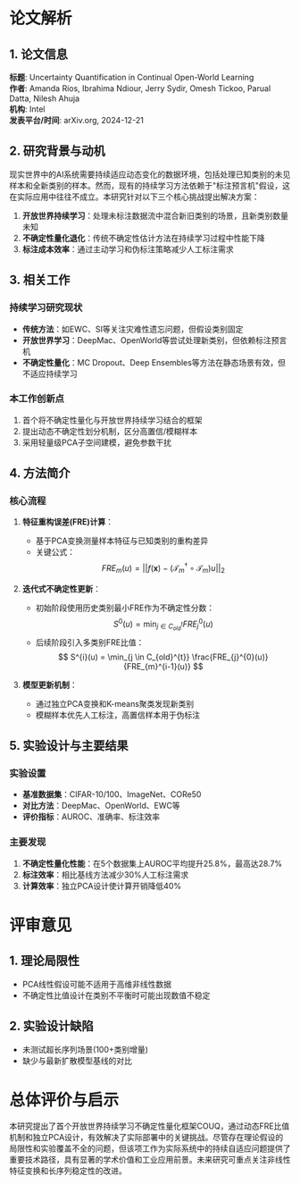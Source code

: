 # 论文解析

## 1. 论文信息
**标题**: Uncertainty Quantification in Continual Open-World Learning  
**作者**: Amanda Rios, Ibrahima Ndiour, Jerry Sydir, Omesh Tickoo, Parual Datta, Nilesh Ahuja  
**机构**: Intel  
**发表平台/时间**: arXiv.org, 2024-12-21  

## 2. 研究背景与动机
现实世界中的AI系统需要持续适应动态变化的数据环境，包括处理已知类别的未见样本和全新类别的样本。然而，现有的持续学习方法依赖于"标注预言机"假设，这在实际应用中往往不成立。本研究针对以下三个核心挑战提出解决方案：
1. **开放世界持续学习**：处理未标注数据流中混合新旧类别的场景，且新类别数量未知
2. **不确定性量化退化**：传统不确定性估计方法在持续学习过程中性能下降
3. **标注成本效率**：通过主动学习和伪标注策略减少人工标注需求

## 3. 相关工作
### 持续学习研究现状
- **传统方法**：如EWC、SI等关注灾难性遗忘问题，但假设类别固定
- **开放世界学习**：DeepMac、OpenWorld等尝试处理新类别，但依赖标注预言机
- **不确定性量化**：MC Dropout、Deep Ensembles等方法在静态场景有效，但不适应持续学习

### 本工作创新点
1. 首个将不确定性量化与开放世界持续学习结合的框架
2. 提出动态不确定性划分机制，区分高置信/模糊样本
3. 采用轻量级PCA子空间建模，避免参数干扰

## 4. 方法简介
### 核心流程
1. **特征重构误差(FRE)计算**：
   - 基于PCA变换测量样本特征与已知类别的重构差异
   - 关键公式：
     $$ 
     FRE_m(u) = ||f(\mathbf{x}) - (\mathcal{T}_m^{\dagger} \circ \mathcal{T}_m)u||_2
     $$

2. **迭代式不确定性更新**：
   - 初始阶段使用历史类别最小FRE作为不确定性分数：
     $$ 
     S^{0}(u) = \min_{j \in C_{old}^{t}} FRE_{j}^{0}(u) 
     $$
   - 后续阶段引入多类别FRE比值：
     $$ 
     S^{i}(u) = \min_{j \in C_{old}^{t}} \frac{FRE_{j}^{0}(u)}{FRE_{m}^{i-1}(u)}
     $$

3. **模型更新机制**：
   - 通过独立PCA变换和K-means聚类发现新类别
   - 模糊样本优先人工标注，高置信样本用于伪标注

## 5. 实验设计与主要结果
### 实验设置
- **基准数据集**：CIFAR-10/100、ImageNet、CORe50
- **对比方法**：DeepMac、OpenWorld、EWC等
- **评价指标**：AUROC、准确率、标注效率

### 主要发现
1. **不确定性量化性能**：在5个数据集上AUROC平均提升25.8%，最高达28.7%
2. **标注效率**：相比基线方法减少30%人工标注需求
3. **计算效率**：独立PCA设计使计算开销降低40%

# 评审意见

## 1. 理论局限性
- PCA线性假设可能不适用于高维非线性数据
- 不确定性比值设计在类别不平衡时可能出现数值不稳定

## 2. 实验设计缺陷
- 未测试超长序列场景(100+类别增量)
- 缺少与最新扩散模型基线的对比

# 总体评价与启示

本研究提出了首个开放世界持续学习不确定性量化框架COUQ，通过动态FRE比值机制和独立PCA设计，有效解决了实际部署中的关键挑战。尽管存在理论假设的局限性和实验覆盖不全的问题，但该项工作为实际系统中的持续自适应问题提供了重要技术路径，具有显著的学术价值和工业应用前景。未来研究可重点关注非线性特征变换和长序列稳定性的改进。